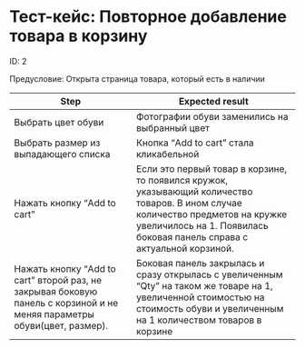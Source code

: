 # Тест-кейс: Повторное добавление товара в корзину

ID: 2

Предусловие: Открыта страница товара, который есть в наличии

| Step | Expected result |
| --- | --- |
| Выбрать цвет обуви | Фотографии обуви заменились на выбранный цвет |
| Выбрать размер из выпадающего списка | Кнопка “Add to cart” стала кликабельной |
| Нажать кнопку “Add to cart” | Если это первый товар в корзине, то появился кружок, указывающий количество товаров. В ином случае количество предметов на кружке увеличилось на 1.  Появилась боковая панель справа с актуальной корзиной. |
| Нажать кнопку “Add to cart” второй раз, не закрывая боковую панель с корзиной и не меняя параметры обуви(цвет, размер). | Боковая панель закрылась и сразу открылась с увеличенным “Qty” на таком же товаре на 1, увеличенной стоимостью на стоимость обуви и увеличенным на 1 количеством товаров в корзине |
